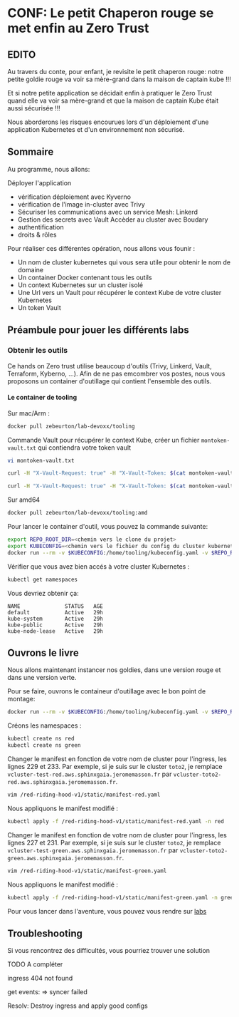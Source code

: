 # CONF: Le petit Chaperon rouge se met enfin au Zero Trust

## EDITO

Au travers du conte, pour enfant, je revisite le petit chaperon rouge: notre petite goldie rouge va voir sa mère-grand dans la maison de captain kube !!!

Et si notre petite application se décidait enfin à pratiquer le Zero Trust quand elle va voir sa mère-grand et que la maison de captain Kube était aussi sécurisée !!!

Nous aborderons les risques encourues lors d'un déploiement d'une application Kubernetes et d'un environnement non sécurisé.

## Sommaire

Au programme, nous allons:


Déployer l'application 
- vérification déploiement avec Kyverno
- vérification de l'image in-cluster avec Trivy
- Sécuriser les communications avec un service Mesh: Linkerd
- Gestion des secrets avec Vault
Accèder au cluster avec Boudary
- authentification
- droits & rôles

Pour réaliser ces différentes opération, nous allons vous founir :
* Un nom de cluster kubernetes qui vous sera utile pour obtenir le nom de domaine
* Un container Docker contenant tous les outils 
* Un context Kubernetes sur un cluster isolé
* Une Url vers un Vault pour récupérer le context Kube de votre cluster Kubernetes
* Un token Vault

## Préambule pour jouer les différents labs

### Obtenir les outils

Ce hands on Zero trust utilise beaucoup d'outils (Trivy, Linkerd, Vault, Terraform, Kyberno, ...).
Afin de ne pas emcombrer vos postes, nous vous proposons un container d'outillage qui contient l'ensemble des outils.

#### Le container de tooling

Sur mac/Arm :
```bash
docker pull zebeurton/lab-devoxx/tooling
```

Commande Vault pour récupérer le context Kube, créer un fichier `montoken-vault.txt` qui contiendra votre token vault

```bash
vi montoken-vault.txt

curl -H "X-Vault-Request: true" -H "X-Vault-Token: $(cat montoken-vault.txt)" http://vault.aws.sphinxgaia.jeromemasson.fr/v1/auth/token/lookup-self

curl -H "X-Vault-Request: true" -H "X-Vault-Token: $(cat montoken-vault.txt)" http://vault.aws.sphinxgaia.jeromemasson.fr/v1/vclusters/data/<moncluster-name>
```

Sur amd64

```bash
docker pull zebeurton/lab-devoxx/tooling:amd
```

Pour lancer le container d'outil, vous pouvez la commande suivante:

```bash
export REPO_ROOT_DIR=<chemin vers le clone du projet>
export KUBECONFIG=<chemin vers le fichier du config du cluster kubernetes>
docker run --rm -v $KUBECONFIG:/home/tooling/kubeconfig.yaml -v $REPO_ROOT_DIR/labs/00-preconfig/:/apps -it zebeurton/lab-devoxx/tooling
```

Vérifier que vous avez bien accés à votre cluster Kubernetes :
```bash
kubectl get namespaces
```

Vous devriez obtenir ça:
```
NAME              STATUS   AGE
default           Active   29h
kube-system       Active   29h
kube-public       Active   29h
kube-node-lease   Active   29h
```

## Ouvrons le livre

Nous allons maintenant instancer nos goldies, dans une version rouge et dans une version verte.

Pour se faire, ouvrons le containeur d'outillage avec le bon point de montage:
```bash
docker run --rm -v $KUBECONFIG:/home/tooling/kubeconfig.yaml -v $REPO_ROOT_DIR/labs/01-red-riding-hood-v1/:/red-riding-hood-v1 -it zebeurton/lab-devoxx/tooling
```

Créons les namespaces :
```bash
kubectl create ns red
kubectl create ns green
```

Changer le manifest en fonction de votre nom de cluster pour l'ingress, les lignes 229 et 233. Par exemple, si je suis sur le cluster `toto2`, je remplace `vcluster-test-red.aws.sphinxgaia.jeromemasson.fr` par `vcluster-toto2-red.aws.sphinxgaia.jeromemasson.fr`.
```bash
vim /red-riding-hood-v1/static/manifest-red.yaml
```

Nous appliquons le manifest modifié :
```bash
kubectl apply -f /red-riding-hood-v1/static/manifest-red.yaml -n red
```

Changer le manifest en fonction de votre nom de cluster pour l'ingress, les lignes 227 et 231. Par exemple, si je suis sur le cluster `toto2`, je remplace `vcluster-test-green.aws.sphinxgaia.jeromemasson.fr` par `vcluster-toto2-green.aws.sphinxgaia.jeromemasson.fr`.
```bash
vim /red-riding-hood-v1/static/manifest-green.yaml
```

Nous appliquons le manifest modifié :
```bash
kubectl apply -f /red-riding-hood-v1/static/manifest-green.yaml -n green
```

Pour vous lancer dans l'aventure, vous pouvez vous rendre sur [labs](/labs)

## Troubleshooting

Si vous rencontrez des difficultés, vous pourriez trouver une solution

TODO A compléter

ingress 404 not found

get events: => syncer failed

Resolv: Destroy ingress and apply good configs